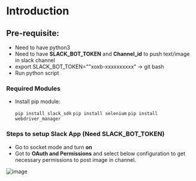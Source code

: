 # Introduction


## Pre-requisite:
- Need to have python3
- Need to have **SLACK_BOT_TOKEN** and **Channel_id** to push text/image in slack channel
- export SLACK_BOT_TOKEN=""xoxb-xxxxxxxxxx" -> git bash
- Run python script


### Required Modules
- Install pip module:

	`pip install slack_sdk`
	`pip install selenium`
	`pip install webdriver_manager`



### Steps to setup Slack App (Need SLACK_BOT_TOKEN)
- Go to socket mode and turn **on** 
- Got to **OAuth and Permissions** and select below configuration to get necessary permissions to post image in channel.


![image](https://user-images.githubusercontent.com/10596429/154865755-e62de7cb-a1c7-40e2-8b4b-95ff1897d64b.png)


